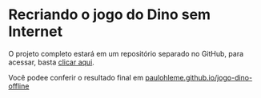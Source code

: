 # Recriando o jogo do Dino sem Internet

O projeto completo estará em um repositório separado no GitHub, para acessar, basta [clicar aqui](https://github.com/PauloHLeme/jogo-dino-offline.git).


Você podee conferir o resultado final em [paulohleme.github.io/jogo-dino-offline](https://paulohleme.github.io/jogo-dino-offline/)

